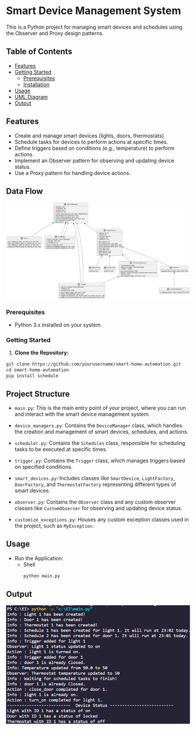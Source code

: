 # Smart Device Management System

This is a Python project for managing smart devices and schedules using the Observer and Proxy design patterns.

## Table of Contents

- [Features](#features)
- [Getting Started](#getting-started)
  - [Prerequisites](#prerequisites)
  - [Installation](#installation)
- [Usage](#usage)
- [UML Diagram](#data-flow)
- [Output](#output)

## Features

- Create and manage smart devices (lights, doors, thermostats).
- Schedule tasks for devices to perform actions at specific times.
- Define triggers based on conditions (e.g., temperature) to perform actions.
- Implement an Observer pattern for observing and updating device status.
- Use a Proxy pattern for handling device actions.

## Data Flow

![Data Flow](./Images/DataFlow.png)

### Prerequisites

* Python 3.x installed on your system.

### Getting Started

1. **Clone the Repository:**

```shell
git clone https://github.com/yourusername/smart-home-automation.git
cd smart-home-automation
pip install schedule
```
## Project Structure

- `main.py`: This is the main entry point of your project, where you can run and interact with the smart device management system.

- `device_managers.py`: Contains the `DeviceManager` class, which handles the creation and management of smart devices, schedules, and actions.

- `scheduler.py`: Contains the `Schedules` class, responsible for scheduling tasks to be executed at specific times.

- `trigger.py`: Contains the `Trigger` class, which manages triggers based on specified conditions.

- `smart_devices.py`: Includes classes like `SmartDevice`, `LightFactory`, `DoorFactory`, and `ThermostatFactory` representing different types of smart devices.

- `observer.py`: Contains the `Observer` class and any custom observer classes like `CustomObserver` for observing and updating device status.

- `customize_exceptions.py`: Houses any custom exception classes used in the project, such as `MyException`.

## Usage

* Run the Application:
    * Shell
        ```python
        python main.py
        
## Output 

![Output](./Images/Output.png)
